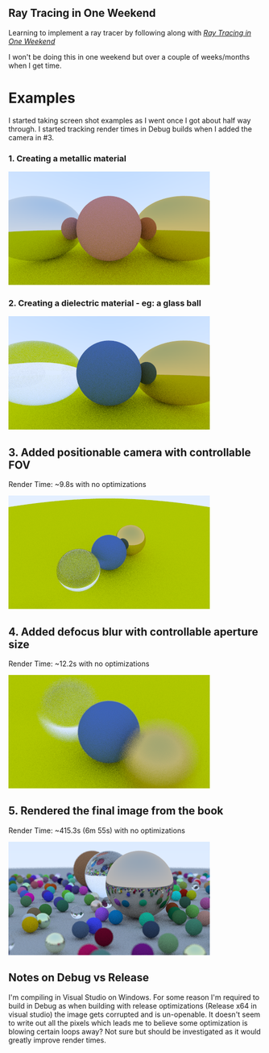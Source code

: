 ## Ray Tracing in One Weekend
Learning to implement a ray tracer by following along with
[_Ray Tracing in One Weekend_](https://raytracing.github.io/books/RayTracingInOneWeekend.html)

I won't be doing this in one weekend but over a couple of weeks/months when I get time.


# Examples
I started taking screen shot examples as I went once I got about half way through.
I started tracking render times in Debug builds when I added the camera in #3.

### 1. Creating a metallic material
<img src="output_images/RTOW_firstmetal.png" width=400 height=225/>

### 2. Creating a dielectric material - eg: a glass ball
<img src="output_images/RTOW_dielectric.png" width=400 height=225/>

## 3. Added positionable camera with controllable FOV 
Render Time: ~9.8s with no optimizations

<img src="output_images/RTOW_positioned_camera.png" width=400 height=225/>

## 4. Added defocus blur with controllable aperture size
Render Time: ~12.2s with no optimizations

<img src="output_images/RTOW_defocus_blur.png" width=400 height=225/>


## 5. Rendered the final image from the book
Render Time: ~415.3s (6m 55s) with no optimizations

<img src="output_images/RTOW_final_render.png" width=400 height=225/>


## Notes on Debug vs Release
I'm compiling in Visual Studio on Windows.
For some reason I'm required to build in Debug as when building with release optimizations (Release x64 in visual studio) the image gets corrupted and is un-openable. 
It doesn't seem to write out all the pixels which leads me to believe some optimization is blowing certain loops away?
Not sure but should be investigated as it would greatly improve render times.